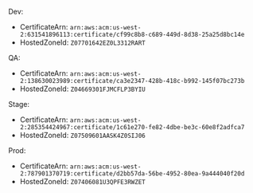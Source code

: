 Dev:
- CertificateArn: `arn:aws:acm:us-west-2:631541896113:certificate/cf99c8b8-c689-449d-8d38-25a25d8bc14e`
- HostedZoneId: `Z07701642EZ0L3312RART`

QA:
- CertificateArn: `arn:aws:acm:us-west-2:138630023989:certificate/ca3e2347-428b-418c-b992-145f07bc273b`
- HostedZoneId: `Z04669301FJMCFLP3BYIU`

Stage:
- CertificateArn: `arn:aws:acm:us-west-2:285354424967:certificate/1c61e270-fe82-4dbe-be3c-60e8f2adfca7`
- HostedZoneId: `Z07509601AASK4Z0SIJ06`

Prod:
- CertificateArn: `arn:aws:acm:us-west-2:787901370719:certificate/d2bb57da-56be-4952-80ea-9a444040f20d`
- HostedZoneId: `Z07406081U3QPFE3RWZET`
